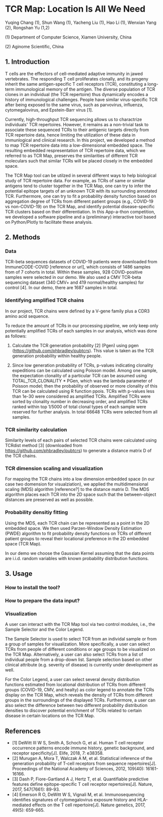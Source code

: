 # TCR Map: Location Is All We Need

Yuqing Chang (1), Shun Wang (1), Yacheng Liu (1), Hao Li (1), Wenxian Yang (2), Rongshan Yu (1,2)

(1) Department of Computer Science, Xiamen University, China 

(2) Aginome Scientific, China

## 1. Introduction

T cells are the effectors of cell-mediated adaptive immunity in jawed vertebrates. The responding T cell proliferates clonally, and its progeny inherit the same antigen-specific T cell receptors (TCR), constituting a long-term immunological memory of the antigen. The diverse population of TCR clones in an individual (the TCR repertoire) thus dynamically encodes a history of immunological challenges. People have similar virus-specific TCR after being exposed to the same virus, such as parvovirus, influenza, cytomegalovirus, and Epstein-Barr virus [1].

Currently, high-throughput TCR sequencing allows us to charactrize individuals' TCR repertoires. However, it remains as a non-trivial task to associate these sequenced TCRs to their antigenic targets directly from TCR repertoire data, hence limiting the utilization of these data in immunlogical and clinical research.  In this project, we developed a method to map TCR repertoire data into a low-dimensional embedded space. The resulting embedded respresentation of TCR repertoire data, which we referred to as TCR Map, preserves the similarities of different TCR moleculars such that similar TCRs will be placed closely in the embedded space.   

The TCR Map tool can be utilzed in several different ways to help biological study of TCR repertoire data. For example, as TCRs of same or similar antigens tend to cluster together in the TCR Map, one can try to infer the potential epitope targets of an unknown TCR with its surrounding annotated TCR. Furthermore, one can try to fit a probability density function based on aggregation degree of TCRs from different patient groups (e.g., COVID-19 vs non-COVID-19) on the TCR Map, and identify potential disease-specific TCR clusters based on their differentiation.  In this App-a-thon competition, we developed a software pipeline and a (preliminary) interactive tool based on Python/Plotly to facilitate these analysis. 

## 2. Methods

### Data

TCR-beta sequences datasets of COVID-19 patients were downloaded from ImmuneCODE-COVID [reference or url], which consists of 1486 samples from of 7 cohorts in total. Within these samples, 928 COVID-positive samples were selected in our demo. We also used a CMV TCR-beta sequencing dataset (340 CMV+ and 419 normal/healthy samples) for control [4]. In our demo, there are 1687 samples in total. 

### Identifying amplified TCR chains
In our project, TCR chains were defined by a V-gene family plus a CDR3 amino acid sequence. 

To reduce the amount of TCRs in our processing pipeline, we only keep only potentially amplified TCRs of each samples in our analysis, which was done as follows: 

1. Calculate the TCR generation probability [2] (Pgen) using pgen (https://github.com/phbradley/pubtcrs). This value is taken as the TCR generation probability within healthy people. 

2. Since low generation probability of TCRs, p-values indicating clonality expeditions can be calculated using Poisson model. Among one sample, the expectation clonality of a particular TCR can be assumed using TOTAL_TCR_CLONALITY * PGen, which was the lambda parameter of Poisson model; then the probability of observed or more clonality of this TCR can be calculated using R function ppois. TCRs with p-values less than 1e-30 were considered as amplified TCRs. Amplified TCRs were sorted by clonality number in decreasing order, and amplified TCRs ranked within top 1/5000 of total clonal types of each sample were reserved for further analysis. In total 66648 TCRs were selected from all samples.

### TCR similarity calculation
Similarity levels of each pairs of selected TCR chains were calculated using TCRdist method [3] (downloaded from https://github.com/phbradley/pubtcrs) to generate a distance matrix D of the TCR chains.


### TCR dimension scaling and visualization

<!-- TCR经过过滤后，得到TCR之间的距离矩阵D，为了可视化TCR的分布。我们利用MDS(Multidimensional Scaling) 算法，得到TCR在二维平面的坐标。
MDS，是一种有效的降维方法，MDS使高维空间中每对样本之间的距离与构建的低维空间中的样本相似性尽可能一致。 -->

For mapping the TCR chains into a low dimension embedded space (in our case two domension for visualziation), we applied the multidimensional scaling (MDS) algorithm [reference?] to the distance matrix D. The MDS algorithm places each TCR into the 2D space such that the between-object distances are preserved as well as possible. 

### Probability densitiy fitting

Using the MDS, each TCR chain can be represented as a point in the 2D embedded space. We then used Parzen-Window Density Estimation (PWDE) algorithm to fit probability density functions on TCRs of different patient groups to reveal their locational preference in the 2D embedded space (TCR Map). 

In our demo we choose the Gaussian Kernel assuming that the data points are i.i.d. random variables with known probability distribution functions. 

## 3. Usage

### How to install the tool? 

### How to prepare the data input? 



### Visualization
A user can interact with the TCR Map tool via two control modules, i.e., the Sample Selector and the Color Legend. 

The Sample Selector is used to select TCR from an individal sample or from a group of samples for visualization. More specifically, a user can select TCRs from people of different conditions or age groups to be visualized on the TCR Map.  Alternatively, a user can also select TCRs from a list of individual people from a drop-down list. Sample selection based on other clinical attribute (e.g. severity of disease) is currently under development as well.   

For the Color Legend, a user can select several density distribution functions estimated from locational distribution of TCRs from different groups (COVID-19, CMV, and healty) as color legend to annotate the TCRs display on the TCR Map, which reveals the density of TCRs from different groups in the surroundings of the displayed TCRs. Furthermore, a user can also select the difference between two different probability distribution densities to discover potential enrichment of TCRs related to certain disease in certain locations on the TCR Map. 


## References

- [1] DeWitt III W S, Smith A, Schoch G, et al. Human T cell receptor occurrence patterns encode immune history, genetic background, and receptor specificity[J]. Elife, 2018, 7: e38358. 
- [2] Murugan A, Mora T, Walczak A M, et al. Statistical inference of the generation probability of T-cell receptors from sequence repertoires[J]. Proceedings of the National Academy of Sciences, 2012, 109(40): 16161-16166. 
- [3] Dash P, Fiore-Gartland A J, Hertz T, et al. Quantifiable predictive features define epitope-specific T cell receptor repertoires[J]. Nature, 2017, 547(7661): 89-93. 
- [4] Emerson R O, DeWitt W S, Vignali M, et al. Immunosequencing identifies signatures of cytomegalovirus exposure history and HLA-mediated effects on the T cell repertoire[J]. Nature genetics, 2017, 49(5): 659-665.
